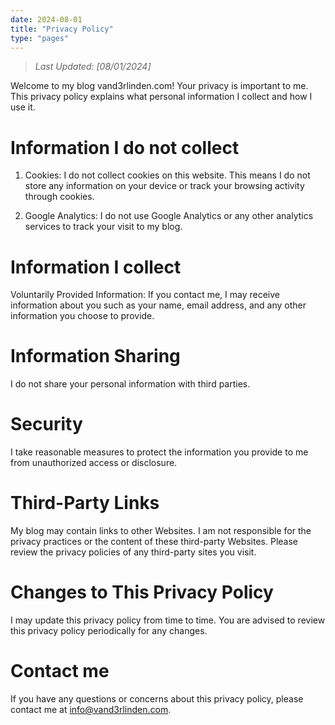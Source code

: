 ```yaml
---
date: 2024-08-01
title: "Privacy Policy"
type: "pages"
---
```


> _Last Updated: [08/01/2024]_

Welcome to my blog vand3rlinden.com! Your privacy is important to me. This privacy policy explains what personal information I collect and how I use it. 

# Information I do not collect
1. Cookies: I do not collect cookies on this website. This means I do not store any information on your device or track your browsing activity through cookies.

2. Google Analytics: I do not use Google Analytics or any other analytics services to track your visit to my blog. 

# Information I collect
Voluntarily Provided Information: If you contact me, I may receive information about you such as your name, email address, and any other information you choose to provide.

# Information Sharing
I do not share your personal information with third parties.

# Security
I take reasonable measures to protect the information you provide to me from unauthorized access or disclosure.

# Third-Party Links
My blog may contain links to other Websites. I am not responsible for the privacy practices or the content of these third-party Websites. Please review the privacy policies of any third-party sites you visit.

# Changes to This Privacy Policy
I may update this privacy policy from time to time. You are advised to review this privacy policy periodically for any changes.

# Contact me
If you have any questions or concerns about this privacy policy, please contact me at [info@vand3rlinden.com](mailto:info@vand3rlinden.com).